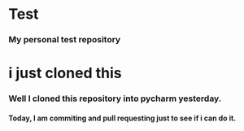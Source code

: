 # Test
### My personal test repository

# i just cloned this

### Well I cloned this repository into pycharm yesterday.
####  Today, I am commiting and pull requesting just to see if i can do it.